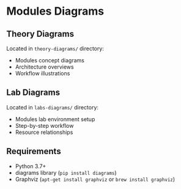 # Modules Diagrams

## Theory Diagrams
Located in `theory-diagrams/` directory:
- Modules concept diagrams
- Architecture overviews
- Workflow illustrations

## Lab Diagrams
Located in `labs-diagrams/` directory:
- Modules lab environment setup
- Step-by-step workflow
- Resource relationships

## Requirements
- Python 3.7+
- diagrams library (`pip install diagrams`)
- Graphviz (`apt-get install graphviz` or `brew install graphviz`)
